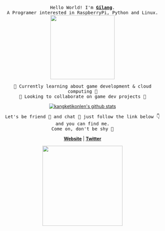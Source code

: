 <p align="center">
 <br />
 <samp>
  Hello World! I'm <b><a rel="nofollow noopener noreferrer" target="_blank" href="https://kangketik.web.id">Gilang</a></b>.
  <br />
  A Programer interested in RaspberryPi, Python and Linux.
 </samp>
 <br />
 <img src="https://walfiegif.files.wordpress.com/2021/02/out-transparent-7.gif?w=371&h=278" width="200"/>
</p>
<p align="center">
 <samp>
  🌱 Currently learning about game development & cloud computing 🌱<br />
  👀 Looking to collaborate on game dev projects 👀<br />
 </samp>
</p>
<p align="center">
  <a href="https://github.com/kangketikonlen"><img src="https://github-readme-stats.vercel.app/api?username=kangketikonlen&count_private=true&show_icons=true&theme=tokyonight" alt="kangketikonlen's github stats"></a>
</p>
<p align="center">
 <samp>
  Let's be friend 🤝 and chat 💬 just follow the link below 👇 and you can find me. <br />
  Come on, don't be shy 🥰<br />
 </samp>
</p>
<p align="center">
  <strong><a href="https://www.kangketik.web.id">Website</a></strong> |
  <strong><a href="https://twitter.com/kangketikonlen">Twitter</a></strong>
</p>
<p align="center">
 <img src="https://walfiegif.files.wordpress.com/2020/11/out-transparent-52.gif" width="250"/>
</p>
